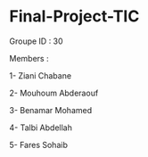 # Final-Project-TIC

Groupe ID : 30

Members :

1- Ziani	Chabane	

2- Mouhoum	Abderaouf	

3- Benamar	Mohamed

4- Talbi	Abdellah	

5- Fares	Sohaib
